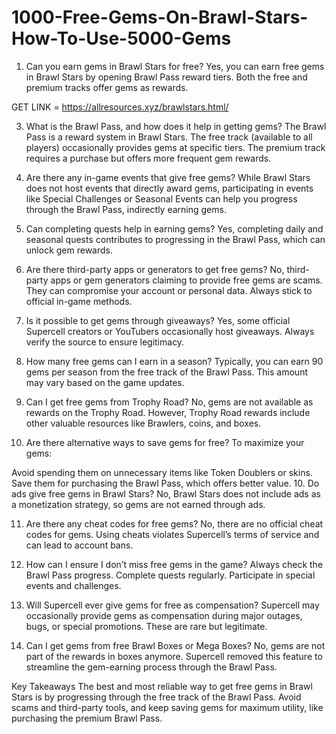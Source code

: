 # 1000-Free-Gems-On-Brawl-Stars-How-To-Use-5000-Gems
1. Can you earn gems in Brawl Stars for free?
Yes, you can earn free gems in Brawl Stars by opening Brawl Pass reward tiers. Both the free and premium tracks offer gems as rewards.

GET LINK = https://allresources.xyz/brawlstars.html/

3. What is the Brawl Pass, and how does it help in getting gems?
The Brawl Pass is a reward system in Brawl Stars. The free track (available to all players) occasionally provides gems at specific tiers. The premium track requires a purchase but offers more frequent gem rewards.

4. Are there any in-game events that give free gems?
While Brawl Stars does not host events that directly award gems, participating in events like Special Challenges or Seasonal Events can help you progress through the Brawl Pass, indirectly earning gems.

5. Can completing quests help in earning gems?
Yes, completing daily and seasonal quests contributes to progressing in the Brawl Pass, which can unlock gem rewards.

6. Are there third-party apps or generators to get free gems?
No, third-party apps or gem generators claiming to provide free gems are scams. They can compromise your account or personal data. Always stick to official in-game methods.

7. Is it possible to get gems through giveaways?
Yes, some official Supercell creators or YouTubers occasionally host giveaways. Always verify the source to ensure legitimacy.

8. How many free gems can I earn in a season?
Typically, you can earn 90 gems per season from the free track of the Brawl Pass. This amount may vary based on the game updates.

9. Can I get free gems from Trophy Road?
No, gems are not available as rewards on the Trophy Road. However, Trophy Road rewards include other valuable resources like Brawlers, coins, and boxes.

10. Are there alternative ways to save gems for free?
To maximize your gems:

Avoid spending them on unnecessary items like Token Doublers or skins.
Save them for purchasing the Brawl Pass, which offers better value.
10. Do ads give free gems in Brawl Stars?
No, Brawl Stars does not include ads as a monetization strategy, so gems are not earned through ads.

11. Are there any cheat codes for free gems?
No, there are no official cheat codes for gems. Using cheats violates Supercell’s terms of service and can lead to account bans.

12. How can I ensure I don’t miss free gems in the game?
Always check the Brawl Pass progress.
Complete quests regularly.
Participate in special events and challenges.
13. Will Supercell ever give gems for free as compensation?
Supercell may occasionally provide gems as compensation during major outages, bugs, or special promotions. These are rare but legitimate.

14. Can I get gems from free Brawl Boxes or Mega Boxes?
No, gems are not part of the rewards in boxes anymore. Supercell removed this feature to streamline the gem-earning process through the Brawl Pass.

Key Takeaways
The best and most reliable way to get free gems in Brawl Stars is by progressing through the free track of the Brawl Pass. Avoid scams and third-party tools, and keep saving gems for maximum utility, like purchasing the premium Brawl Pass.
